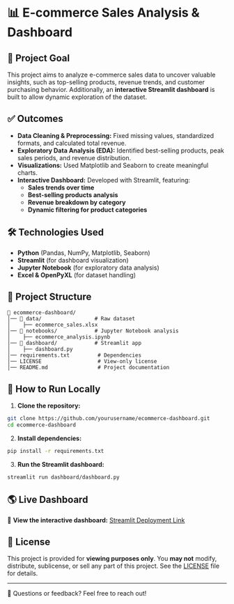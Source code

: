 # 📊 E-commerce Sales Analysis & Dashboard

## 🎯 Project Goal
This project aims to analyze e-commerce sales data to uncover valuable insights, such as top-selling products, revenue trends, and customer purchasing behavior. Additionally, an **interactive Streamlit dashboard** is built to allow dynamic exploration of the dataset.

## ✅ Outcomes
- **Data Cleaning & Preprocessing:** Fixed missing values, standardized formats, and calculated total revenue.
- **Exploratory Data Analysis (EDA):** Identified best-selling products, peak sales periods, and revenue distribution.
- **Visualizations:** Used Matplotlib and Seaborn to create meaningful charts.
- **Interactive Dashboard:** Developed with Streamlit, featuring:
  - **Sales trends over time**
  - **Best-selling products analysis**
  - **Revenue breakdown by category**
  - **Dynamic filtering for product categories**

## 🛠️ Technologies Used
- **Python** (Pandas, NumPy, Matplotlib, Seaborn)
- **Streamlit** (for dashboard visualization)
- **Jupyter Notebook** (for exploratory data analysis)
- **Excel & OpenPyXL** (for dataset handling)

## 📂 Project Structure
```
📁 ecommerce-dashboard/
│── 📁 data/                 # Raw dataset
│    ├── ecommerce_sales.xlsx
│── 📁 notebooks/            # Jupyter Notebook analysis
│    ├── ecommerce_analysis.ipynb
│── 📁 dashboard/            # Streamlit app
│    ├── dashboard.py
│── requirements.txt         # Dependencies
│── LICENSE                  # View-only license
│── README.md                # Project documentation
```

## 🚀 How to Run Locally
1. **Clone the repository:**
```sh
git clone https://github.com/yourusername/ecommerce-dashboard.git
cd ecommerce-dashboard
```
2. **Install dependencies:**
```sh
pip install -r requirements.txt
```
3. **Run the Streamlit dashboard:**
```sh
streamlit run dashboard/dashboard.py
```

## 🌎 Live Dashboard
🔗 **View the interactive dashboard:** [Streamlit Deployment Link](https://yourname-streamlitapp.streamlit.app)

## 📝 License
This project is provided for **viewing purposes only**. You **may not** modify, distribute, sublicense, or sell any part of this project. See the [LICENSE](LICENSE) file for details.

---

📧 Questions or feedback? Feel free to reach out!
